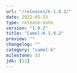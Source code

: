 ```yaml
---
url: "/releases/k-1.9.2/"
date: 2022-05-23
type: release-note
version: "1.9.2"
title: "Camel-K 1.9.2"
preview: ""
changelog: ""
category: "camel-k"
milestone: 33
jdk: [11]
---
```

